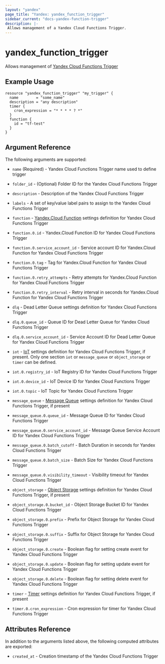 ```yaml
---
layout: "yandex"
page_title: "Yandex: yandex_function_trigger"
sidebar_current: "docs-yandex-function-trigger"
description: |-
 Allows management of a Yandex Cloud Functions Trigger.
---
```


# yandex\_function\_trigger

Allows management of [Yandex Cloud Functions Trigger](https://cloud.yandex.com/docs/functions/)

## Example Usage

```hcl
resource "yandex_function_trigger" "my_trigger" {
  name        = "some_name"
  description = "any description"
  timer {
    cron_expression = "* * * * ? *"
  }
  function {
    id = "tf-test"
  }
}
```

## Argument Reference

The following arguments are supported:

* `name` (Required) - Yandex Cloud Functions Trigger name used to define trigger
* `folder_id` - (Optional) Folder ID for the Yandex Cloud Functions Trigger
* `description` - Description of the Yandex Cloud Functions Trigger
* `labels` - A set of key/value label pairs to assign to the Yandex Cloud Functions Trigger

* `function` - [Yandex.Cloud Function](https://cloud.yandex.com/docs/functions/concepts/function) settings definition for Yandex Cloud Functions Trigger
* `function.0.id` - Yandex.Cloud Function ID for Yandex Cloud Functions Trigger
* `function.0.service_account_id` - Service account ID for Yandex.Cloud Function for Yandex Cloud Functions Trigger
* `function.0.tag` - Tag for Yandex.Cloud Function for Yandex Cloud Functions Trigger
* `function.0.retry_attempts` - Retry attempts for Yandex.Cloud Function for Yandex Cloud Functions Trigger
* `function.0.retry_interval` - Retry interval in seconds for Yandex.Cloud Function for Yandex Cloud Functions Trigger

* `dlq` - Dead Letter Queue settings definition for Yandex Cloud Functions Trigger
* `dlq.0.queue_id` - Queue ID for Dead Letter Queue for Yandex Cloud Functions Trigger
* `dlq.0.service_account_id` - Service Account ID for Dead Letter Queue for Yandex Cloud Functions Trigger

* `iot` - [IoT](https://cloud.yandex.com/docs/functions/concepts/trigger/iot-core-trigger) settings definition for Yandex Cloud Functions Trigger, if present. Only one section `iot` or `message_queue` or `object_storage` or `timer` can be defined.
* `iot.0.registry_id` - IoT Registry ID for Yandex Cloud Functions Trigger
* `iot.0.device_id` - IoT Device ID for Yandex Cloud Functions Trigger
* `iot.0.topic` - IoT Topic for Yandex Cloud Functions Trigger

* `message_queue` - [Message Queue](https://cloud.yandex.com/docs/functions/concepts/trigger/ymq-trigger) settings definition for Yandex Cloud Functions Trigger, if present
* `message_queue.0.queue_id` - Message Queue ID for Yandex Cloud Functions Trigger
* `message_queue.0.service_account_id` - Message Queue Service Account ID for Yandex Cloud Functions Trigger
* `message_queue.0.batch_cutoff` - Batch Duration in seconds for Yandex Cloud Functions Trigger
* `message_queue.0.batch_size` - Batch Size for Yandex Cloud Functions Trigger
* `message_queue.0.visibility_timeout` - Visibility timeout for Yandex Cloud Functions Trigger

* `object_storage` - [Object Storage](https://cloud.yandex.com/docs/functions/concepts/trigger/os-trigger) settings definition for Yandex Cloud Functions Trigger, if present
* `object_storage.0.bucket_id` - Object Storage Bucket ID for Yandex Cloud Functions Trigger
* `object_storage.0.prefix` - Prefix for Object Storage for Yandex Cloud Functions Trigger
* `object_storage.0.suffix` - Suffix for Object Storage for Yandex Cloud Functions Trigger
* `object_storage.0.create` - Boolean flag for setting create event for Yandex Cloud Functions Trigger
* `object_storage.0.update` - Boolean flag for setting update event for Yandex Cloud Functions Trigger
* `object_storage.0.delete` - Boolean flag for setting delete event for Yandex Cloud Functions Trigger

* `timer` - [Timer](https://cloud.yandex.com/docs/functions/concepts/trigger/timer) settings definition for Yandex Cloud Functions Trigger, if present
* `timer.0.cron_expression` - Cron expression for timer for Yandex Cloud Functions Trigger

## Attributes Reference

In addition to the arguments listed above, the following computed attributes are exported:

* `created_at` - Creation timestamp of the Yandex Cloud Functions Trigger
